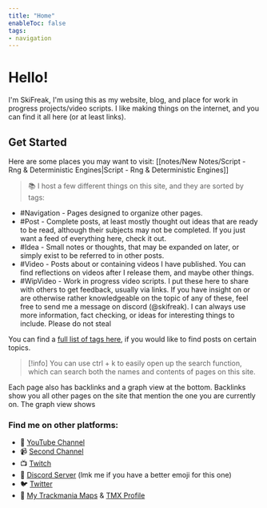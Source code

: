 ```yaml
---
title: "Home"
enableToc: false
tags:
- navigation
---
```

# Hello!
I'm SkiFreak, I'm using this as my website, blog, and place for work in progress projects/video scripts. I like making things on the internet, and you can find it all here (or at least links).
## Get Started
Here are some places you may want to visit:
[[notes/New Notes/Script - Rng & Deterministic Engines|Script - Rng & Deterministic Engines]]

> 📚 I host a few different things on this site, and they are sorted by tags:
- #Navigation - Pages designed to organize other pages.
- #Post - Complete posts, at least mostly thought out ideas that are ready to be read, although their subjects may not be completed. If you just want a feed of everything here, check it out.
- #Idea - Small notes or thoughts, that may be expanded on later, or simply exist to be referred to in other posts.
- #Video - Posts about or containing videos I have published. You can find reflections on videos after I release them, and maybe other things.
- #WipVideo - Work in progress video scripts. I put these here to share with others to get feedback, usually via links. If you have insight on or are otherwise rather knowledgeable on the topic of any of these, feel free to send me a message on discord (@skifreak). I can always use more information, fact checking, or ideas for interesting things to include. Please do not steal 

You can find a [full list of tags here](https://ski-freak.github.io/quartz/tags/), if you would like to find posts on certain topics.

> [!info]
> You can use ctrl + k to easily open up the search function, which can search both the names and contents of pages on this site.

Each page also has backlinks and a graph view at the bottom. Backlinks show you all other pages on the site that mention the one you are currently on. The graph view shows 

### Find me on other platforms:
- 🎥 [YouTube Channel](https://www.youtube.com/@Ski_Freak/featured)
- 📹 [Second Channel](https://www.youtube.com/@SkiFreakTM)
- 📺 [Twitch](https://www.twitch.tv/that_ski_freak)
- 📰 [Discord Server](https://discord.gg/sRB54zg) (lmk me if you have a better emoji for this one)
- 🐦 [Twitter](https://twitter.com/That_Ski_Freak)
- 🚗 [My Trackmania Maps](https://www.youtube.com/@ThatSkiFreak/videos) & [TMX Profile](https://trackmania.exchange/user/profile/27633)

